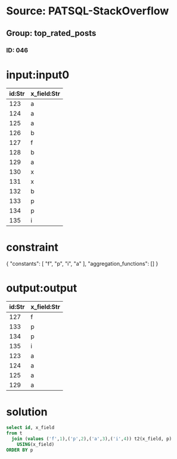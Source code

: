# Source: PATSQL-StackOverflow
## Group: top_rated_posts
### ID: 046

# input:input0

| id:Str | x_field:Str |
|---|---|
| 123 | a |
| 124 | a |
| 125 | a |
| 126 | b |
| 127 | f |
| 128 | b |
| 129 | a |
| 130 | x |
| 131 | x |
| 132 | b |
| 133 | p |
| 134 | p |
| 135 | i |

# constraint

{
  "constants": [
    "f",
    "p",
    "i",
    "a"
  ],
  "aggregation_functions": []
}

# output:output

| id:Str | x_field:Str |
|---|---|
| 127 | f |
| 133 | p |
| 134 | p |
| 135 | i |
| 123 | a |
| 124 | a |
| 125 | a |
| 129 | a |

# solution

```sql
select id, x_field
from t
  join (values ('f',1),('p',2),('a',3),('i',4)) t2(x_field, p)
    USING(x_field)
ORDER BY p
```
